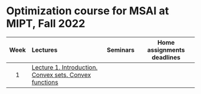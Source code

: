 # Optimization course for MSAI at MIPT, Fall 2022

| Week   | Lectures                | Seminars | Home assignments deadlines |
|:------:|:-----------------------|:-------:|:------------:|
| 1 | [Lecture 1. Introduction. Convex sets. Convex functions](./Fall2022/lectures/lecture1/lecture1.pdf) |  |
